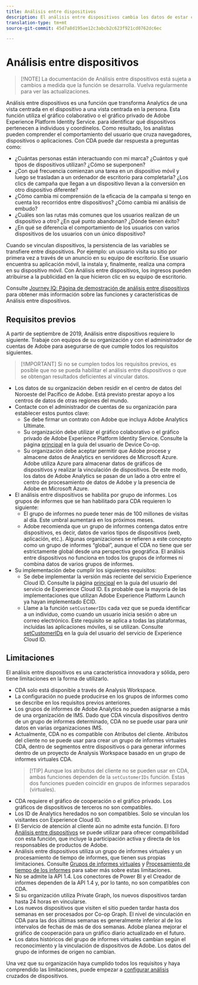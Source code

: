 ```yaml
---
title: Análisis entre dispositivos
description: El análisis entre dispositivos cambia los datos de estar centrados en el dispositivo a estar centrados en la persona, al unir los datos del dispositivo.
translation-type: tm+mt
source-git-commit: 45d7a8d195ae12c3abcb2c623f921cd0762dc6ec

---
```



# Análisis entre dispositivos

> [!NOTE] La documentación de Análisis entre dispositivos está sujeta a cambios a medida que la función se desarrolla. Vuelva regularmente para ver las actualizaciones.

Análisis entre dispositivos es una función que transforma Analytics de una vista centrada en el dispositivo a una vista centrada en la persona. Esta función utiliza el gráfico colaborativo o el gráfico privado de Adobe Experience Platform Identity Service. para identificar qué dispositivos pertenecen a individuos y coordínelos. Como resultado, los analistas pueden comprender el comportamiento del usuario que cruza navegadores, dispositivos o aplicaciones. Con CDA puede dar respuesta a preguntas como:

* ¿Cuántas personas están interactuando con mi marca? ¿Cuántos y qué tipos de dispositivos utilizan? ¿Cómo se superponen?
* ¿Con qué frecuencia comienzan una tarea en un dispositivo móvil y luego se trasladan a un ordenador de escritorio para completarla? ¿Los clics de campaña que llegan a un dispositivo llevan a la conversión en otro dispositivo diferente?
* ¿Cómo cambia mi comprensión de la eficacia de la campaña si tengo en cuenta los recorridos entre dispositivos? ¿Cómo cambia mi análisis de embudo?
* ¿Cuáles son las rutas más comunes que los usuarios realizan de un dispositivo a otro? ¿En qué punto abandonan? ¿Dónde tienen éxito?
* ¿En qué se diferencia el comportamiento de los usuarios con varios dispositivos de los usuarios con un único dispositivo?

Cuando se vinculan dispositivos, la persistencia de las variables se transfiere entre dispositivos. Por ejemplo: un usuario visita su sitio por primera vez a través de un anuncio en su equipo de escritorio. Ese usuario encuentra su aplicación móvil, la instala y, finalmente, realiza una compra en su dispositivo móvil. Con Análisis entre dispositivos, los ingresos pueden atribuirse a la publicidad en la que hicieron clic en su equipo de escritorio.

Consulte [Journey IQ: Página de demostración de análisis entre dispositivos](http://adobe.ly/aacda) para obtener más información sobre las funciones y características de Análisis entre dispositivos.

## Requisitos previos

A partir de septiembre de 2019, Análisis entre dispositivos requiere lo siguiente. Trabaje con equipos de su organización y con el administrador de cuentas de Adobe para asegurarse de que cumple todos los requisitos siguientes.

> [!IMPORTANT] Si no se cumplen todos los requisitos previos, es posible que no se pueda habilitar el análisis entre dispositivos o que se obtengan resultados deficientes al vincular datos.

* Los datos de su organización deben residir en el centro de datos del Noroeste del Pacífico de Adobe. Está previsto prestar apoyo a los centros de datos de otras regiones del mundo.
* Contacte con el administrador de cuentas de su organización para establecer estos puntos clave:
   * Se debe firmar un contrato con Adobe que incluya Adobe Analytics Ultimate.
   * Su organización debe utilizar el gráfico colaborativo o el gráfico privado de Adobe Experience Platform Identity Service. Consulte la página [principal](https://docs.adobe.com/content/help/en/device-co-op/using/home.html) en la guía del usuario de Device Co-op.
   * Su organización debe aceptar permitir que Adobe procese y almacene datos de Analytics en servidores de Microsoft Azure. Adobe utiliza Azure para almacenar datos de gráficos de dispositivos y realizar la vinculación de dispositivos. De este modo, los datos de Adobe Analytics se pasan de un lado a otro entre el centro de procesamiento de datos de Adobe y la presencia de Adobe en Microsoft Azure.
* El análisis entre dispositivos se habilita por grupo de informes. Los grupos de informes que se han habilitado para CDA requieren lo siguiente:
   * El grupo de informes no puede tener más de 100 millones de visitas al día. Este umbral aumentará en los próximos meses.
   * Adobe recomienda que un grupo de informes contenga datos entre dispositivos, es decir, datos de varios tipos de dispositivos (web, aplicación, etc.). Algunas organizaciones se refieren a este concepto como un grupo de informes “global”, aunque el CDA no tiene que ser estrictamente global desde una perspectiva geográfica. El análisis entre dispositivos no funciona en todos los grupos de informes ni combina datos de varios grupos de informes.
* Su implementación debe cumplir los siguientes requisitos:
   * Se debe implementar la versión más reciente del servicio Experience Cloud ID. Consulte la página [principal](https://docs.adobe.com/content/help/en/id-service/using/home.html) en la guía del usuario del servicio de Experience Cloud ID. Es probable que la mayoría de las implementaciones que utilizan Adobe Experience Platform Launch ya hayan implementado ECID.
   * Llame a la función `setCustomerIDs` cada vez que se pueda identificar a un individuo, como cuando un usuario inicia sesión o abre un correo electrónico. Este requisito se aplica a todas las plataformas, incluidas las aplicaciones móviles, si se utilizan. Consulte [setCustomerIDs](https://docs.adobe.com/content/help/en/id-service/using/id-service-api/methods/setcustomerids.html) en la guía del usuario del servicio de Experience Cloud ID.

## Limitaciones

El análisis entre dispositivos es una característica innovadora y sólida, pero tiene limitaciones en la forma de utilizarlo.

* CDA solo está disponible a través de Analysis Workspace.
* La configuración no puede producirse en los grupos de informes como se describe en los requisitos previos anteriores.
* Los grupos de informes de Adobe Analytics no pueden asignarse a más de una organización de IMS. Dado que CDA vincula dispositivos dentro de un grupo de informes determinado, CDA no se puede usar para unir datos en varias organizaciones IMS.
* Actualmente, CDA no es compatible con Atributos del cliente. Atributos del cliente no se puede usar para crear un grupo de informes virtuales CDA, dentro de segmentos entre dispositivos o para generar informes dentro de un proyecto de Analysis Workspace basado en un grupo de informes virtuales CDA.
   > [!TIP] Aunque los atributos del cliente no se pueden usar en CDA, ambas funciones dependen de la `setCustomerIDs` función. Estas dos funciones pueden coincidir en grupos de informes separados (virtuales).
* CDA requiere el gráfico de cooperación o el gráfico privado. Los gráficos de dispositivos de terceros no son compatibles.
* Los ID de Analytics heredados no son compatibles. Solo se vinculan los visitantes con Experience Cloud ID.
* El Servicio de atención al cliente aún no admite esta función. El foro [Análisis entre dispositivos](https://forums.adobe.com/community/experience-cloud/analytics-cloud/analytics/cross-device-analytics/overview) se puede utilizar para ofrecer compatibilidad con esta función, que incluye la participación activa y directa de los responsables de productos de Adobe.
* Análisis entre dispositivos utiliza un grupo de informes virtuales y un procesamiento de tiempo de informes, que tienen sus propias limitaciones. Consulte [Grupos de informes virtuales](../vrs/vrs-about.md) y [Procesamiento de tiempo de los informes](../vrs/vrs-report-time-processing.md) para saber más sobre estas limitaciones.
* No se admite la API 1.4. Los conectores de Power BI y el Creador de informes dependen de la API 1.4 y, por lo tanto, no son compatibles con CDA.
* Si su organización utiliza Private Graph, los nuevos dispositivos tardan hasta 24 horas en vincularse.
* Los nuevos dispositivos que visiten el sitio pueden tardar hasta dos semanas en ser procesados por Co-op Graph. El nivel de vinculación en CDA para las dos últimas semanas es generalmente inferior al de los intervalos de fechas de más de dos semanas. Adobe planea mejorar el gráfico de cooperación para un gráfico diario actualizado en el futuro.
* Los datos históricos del grupo de informes virtuales cambian según el reconocimiento y la vinculación de dispositivos de Adobe. Los datos del grupo de informes de origen no cambian.

Una vez que su organización haya cumplido todos los requisitos y haya comprendido las limitaciones, puede empezar a [configurar análisis](cda-setup.md) cruzados de dispositivos.
